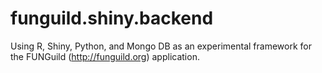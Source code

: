 # funguild.shiny.backend
Using R, Shiny, Python, and Mongo DB as an experimental framework for the FUNGuild (http://funguild.org) application.
